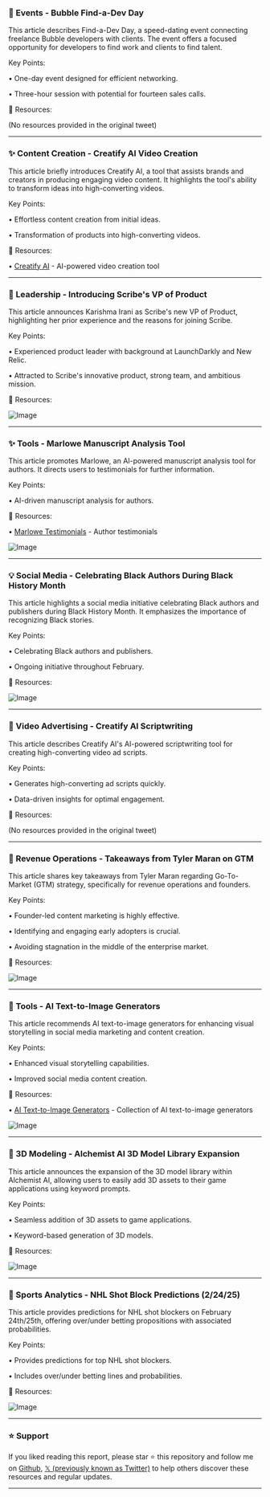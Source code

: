 ### 🚀 Events - Bubble Find-a-Dev Day

This article describes Find-a-Dev Day, a speed-dating event connecting freelance Bubble developers with clients.  The event offers a focused opportunity for developers to find work and clients to find talent.


Key Points:

• One-day event designed for efficient networking.

• Three-hour session with potential for fourteen sales calls.


🔗 Resources:

(No resources provided in the original tweet)


---

### ✨ Content Creation - Creatify AI Video Creation

This article briefly introduces Creatify AI, a tool that assists brands and creators in producing engaging video content.  It highlights the tool's ability to transform ideas into high-converting videos.


Key Points:

• Effortless content creation from initial ideas.

• Transformation of products into high-converting videos.


🔗 Resources:

• [Creatify AI](https://creatify.ai) - AI-powered video creation tool


---

### 🤖 Leadership - Introducing Scribe's VP of Product

This article announces Karishma Irani as Scribe's new VP of Product, highlighting her prior experience and the reasons for joining Scribe.


Key Points:

• Experienced product leader with background at LaunchDarkly and New Relic.

• Attracted to Scribe's innovative product, strong team, and ambitious mission.


🔗 Resources:

![Image](https://pbs.twimg.com/media/Gkpe5d8XoAALts8?format=jpg&name=small)


---

### ✨ Tools - Marlowe Manuscript Analysis Tool

This article promotes Marlowe, an AI-powered manuscript analysis tool for authors.  It directs users to testimonials for further information.


Key Points:

•  AI-driven manuscript analysis for authors.


🔗 Resources:

• [Marlowe Testimonials](https://authors.ai/testimonials/) - Author testimonials

![Image](https://pbs.twimg.com/media/GklHIA-XEAAKG8y?format=jpg&name=small)


---

### 💡 Social Media - Celebrating Black Authors During Black History Month

This article highlights a social media initiative celebrating Black authors and publishers during Black History Month.  It emphasizes the importance of recognizing Black stories.


Key Points:

•  Celebrating Black authors and publishers.

• Ongoing initiative throughout February.


🔗 Resources:

![Image](https://pbs.twimg.com/ext_tw_video_thumb/1894116630768021504/pu/img/-Xy1O1AtQesaABl1.jpg)


---

### 🤖  Video Advertising - Creatify AI Scriptwriting

This article describes Creatify AI's AI-powered scriptwriting tool for creating high-converting video ad scripts.


Key Points:

•  Generates high-converting ad scripts quickly.

•  Data-driven insights for optimal engagement.


🔗 Resources:

(No resources provided in the original tweet)


---

### 🤖 Revenue Operations - Takeaways from Tyler Maran on GTM

This article shares key takeaways from Tyler Maran regarding Go-To-Market (GTM) strategy, specifically for revenue operations and founders.


Key Points:

• Founder-led content marketing is highly effective.

• Identifying and engaging early adopters is crucial.

• Avoiding stagnation in the middle of the enterprise market.


🔗 Resources:

![Image](https://pbs.twimg.com/ext_tw_video_thumb/1894116128722751488/pu/img/uV2a9ES2Bd8ZOl4A.jpg)


---

### 🚀 Tools - AI Text-to-Image Generators

This article recommends AI text-to-image generators for enhancing visual storytelling in social media marketing and content creation.


Key Points:

• Enhanced visual storytelling capabilities.

• Improved social media content creation.


🔗 Resources:

• [AI Text-to-Image Generators](https://buff.ly/45lymCv) -  Collection of AI text-to-image generators

![Image](https://pbs.twimg.com/media/GkgICWUX0AAhpnV?format=jpg&name=small)


---

### 🤖 3D Modeling - Alchemist AI 3D Model Library Expansion

This article announces the expansion of the 3D model library within Alchemist AI, allowing users to easily add 3D assets to their game applications using keyword prompts.


Key Points:

•  Seamless addition of 3D assets to game applications.

•  Keyword-based generation of 3D models.


🔗 Resources:

![Image](https://pbs.twimg.com/tweet_video_thumb/GkiT_oQbQAAG3UZ.jpg)


---

### 🤖 Sports Analytics - NHL Shot Block Predictions (2/24/25)

This article provides predictions for NHL shot blockers on February 24th/25th, offering over/under betting propositions with associated probabilities.


Key Points:

•  Provides predictions for top NHL shot blockers.

•  Includes over/under betting lines and probabilities.


🔗 Resources:

![Image](https://pbs.twimg.com/media/GklFQy9XsAA_ThB?format=jpg&name=small)


---

### ⭐️ Support

If you liked reading this report, please star ⭐️ this repository and follow me on [Github](https://github.com/Drix10), [𝕏 (previously known as Twitter)](https://x.com/DRIX_10_) to help others discover these resources and regular updates.

---
